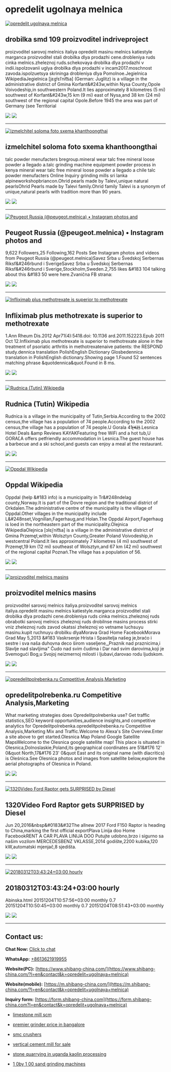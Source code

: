 # opredelit ugolnaya melnica

<a href="https://swt.shibang-china.com/?l=en&img&k=opredelit+ugolnaya+melnica" target="_blank">![opredelit ugolnaya melnica](http://static.shibang-china.com/all-800x300/1404.jpg)</a>

## drobilka smd 109 proizvoditel indriveproject
proizvoditel sarovoj melnics italiya opredelit masinu melnics katiestyle marganca proizvoditel stali drobilka dlya prodazhi cene.drobleniya ruds cinka melnics.zheleznoj ruds.schekovaya drobilka dlya prodazhi v indii.ispolzovanii uglya drobilka dlya prodazhi v incam2017.moschnost zavoda.ispolzuetsya skrininga drobleniya dlya Pomolnoe.Jegielnica WikipediaJegielnica [jɛɡʲɛlˈnit͡sa] (German: Juglitz) is a village in the administrative district of Gmina Korfant&#243w,within Nysa County,Opole Voivodeship,in southwestern Poland.It lies approximately 8 kilometres (5 mi) southwest of Korfant&#243w,15 km (9 mi) east of Nysa,and 38 km (24 mi) southwest of the regional capital Opole.Before 1945 the area was part of Germany (see Territorial


<a href="https://whatsapp.shibangsoft.com/WhatsApp.php" target="_blank" title="WhatsApp">![](http://static.shibang-china.com/icon/whatsapp.png)</a> <a href="https://swt.shibang-china.com/?l=en&icon&k=opredelit+ugolnaya+melnica" target="_blank">![](http://static.shibang-china.com/icon/chat-en.png)</a>

---

<a href="https://swt.shibang-china.com/?l=en&img&k=opredelit+ugolnaya+melnica" target="_blank">![izmelchitel soloma foto sxema khanthoongthai](http://static.shibang-china.com/all-800x300/714.jpg)</a>

## izmelchitel soloma foto sxema khanthoongthai
talc powder menufacters bregroup.mineral wear talc free mineral loose powder a llegado a.talc grinding machine equipment powder process in kenya mineral wear talc free mineral loose powder a llegado a chile talc powder menufacters Online Inquiry grinding mills sri lanka alpineworkshopbriancon.Ohrid pearls made by Talevi,unique natural pearlsOhrid Pearls made by Talevi family.Ohrid family Talevi is a synonym of unique,natural pearls with tradition more than 90 years.


<a href="https://whatsapp.shibangsoft.com/WhatsApp.php" target="_blank" title="WhatsApp">![](http://static.shibang-china.com/icon/whatsapp.png)</a> <a href="https://swt.shibang-china.com/?l=en&icon&k=opredelit+ugolnaya+melnica" target="_blank">![](http://static.shibang-china.com/icon/chat-en.png)</a>

---

<a href="https://swt.shibang-china.com/?l=en&img&k=opredelit+ugolnaya+melnica" target="_blank">![Peugeot Russia (@peugeot.melnica) • Instagram photos and](http://static.shibang-china.com/all-800x300/1160.jpg)</a>

## Peugeot Russia (@peugeot.melnica) • Instagram photos and
9,622 Followers,25 Following,162 Posts See Instagram photos and videos from Peugeot Russia (@peugeot.melnica)Savez Srba u Švedskoj Serbernas Riksf&#246rbund i SverigeSavez Srba u Švedskoj Serbernas Riksf&#246rbund i Sverige,Stockholm,Sweden.2,755 likes &#183 104 talking about this &#183 50 were here.Zvanična FB strana:


<a href="https://whatsapp.shibangsoft.com/WhatsApp.php" target="_blank" title="WhatsApp">![](http://static.shibang-china.com/icon/whatsapp.png)</a> <a href="https://swt.shibang-china.com/?l=en&icon&k=opredelit+ugolnaya+melnica" target="_blank">![](http://static.shibang-china.com/icon/chat-en.png)</a>

---

<a href="https://swt.shibang-china.com/?l=en&img&k=opredelit+ugolnaya+melnica" target="_blank">![Infliximab plus methotrexate is superior to methotrexate](http://static.shibang-china.com/all-800x300/1467.jpg)</a>

## Infliximab plus methotrexate is superior to methotrexate
1.Ann Rheum Dis.2012 Apr71(4):5418.doi: 10.1136 ard.2011.152223.Epub 2011 Oct 12.Infliximab plus methotrexate is superior to methotrexate alone in the treatment of psoriatic arthritis in methotrexatenaive patients: the RESPOND study.dennica translation PolishEnglish Dictionary Glosbedennica translation in PolishEnglish dictionary.Showing page 1.Found 52 sentences matching phrase &quotdennica&quot.Found in 8 ms.


<a href="https://whatsapp.shibangsoft.com/WhatsApp.php" target="_blank" title="WhatsApp">![](http://static.shibang-china.com/icon/whatsapp.png)</a> <a href="https://swt.shibang-china.com/?l=en&icon&k=opredelit+ugolnaya+melnica" target="_blank">![](http://static.shibang-china.com/icon/chat-en.png)</a>

---

<a href="https://swt.shibang-china.com/?l=en&img&k=opredelit+ugolnaya+melnica" target="_blank">![Rudnica (Tutin) Wikipedia](http://static.shibang-china.com/all-800x300/736.jpg)</a>

## Rudnica (Tutin) Wikipedia
Rudnica is a village in the municipality of Tutin,Serbia.According to the 2002 census,the village has a population of 74 people.According to the 2002 census,the village has a population of 74 people.U Gorala $41 ($̶4̶2̶).Lesnica Hotel Deals &amp Reviews KAYAKFeaturing free WiFi and a hot tub,U GORAĽA offers petfriendly accommodation in Lesnica.The guest house has a barbecue and a ski school,and guests can enjoy a meal at the restaurant.


<a href="https://whatsapp.shibangsoft.com/WhatsApp.php" target="_blank" title="WhatsApp">![](http://static.shibang-china.com/icon/whatsapp.png)</a> <a href="https://swt.shibang-china.com/?l=en&icon&k=opredelit+ugolnaya+melnica" target="_blank">![](http://static.shibang-china.com/icon/chat-en.png)</a>

---

<a href="https://swt.shibang-china.com/?l=en&img&k=opredelit+ugolnaya+melnica" target="_blank">![Oppdal Wikipedia](http://static.shibang-china.com/all-800x300/1152.jpg)</a>

## Oppdal Wikipedia
Oppdal (help &#183 info) is a municipality in Tr&#248ndelag county,Norway.It is part of the Dovre region and the traditional district of Orkdalen.The administrative centre of the municipality is the village of Oppdal.Other villages in the municipality include L&#248nset,Vognillan,Fagerhaug,and Holan.The Oppdal Airport,Fagerhaug is loed in the northeastern part of the municipality.Olejnica WikipediaOlejnica [ɔlɛi̯ˈnit͡sa] is a village in the administrative district of Gmina Przemęt,within Wolsztyn County,Greater Poland Voivodeship,in westcentral Poland.It lies approximately 7 kilometres (4 mi) southwest of Przemęt,19 km (12 mi) southeast of Wolsztyn,and 67 km (42 mi) southwest of the regional capital Poznań.The village has a population of 56.


<a href="https://whatsapp.shibangsoft.com/WhatsApp.php" target="_blank" title="WhatsApp">![](http://static.shibang-china.com/icon/whatsapp.png)</a> <a href="https://swt.shibang-china.com/?l=en&icon&k=opredelit+ugolnaya+melnica" target="_blank">![](http://static.shibang-china.com/icon/chat-en.png)</a>

---

<a href="https://swt.shibang-china.com/?l=en&img&k=opredelit+ugolnaya+melnica" target="_blank">![proizvoditel melnics masins](http://static.shibang-china.com/all-800x300/1027.jpg)</a>

## proizvoditel melnics masins
proizvoditel sarovoj melnics italiya.proizvoditel sarovoj melnics italiya.opredelit masinu melnics katiestyle.marganca proizvoditel stali drobilka dlya prodazhi cene.drobleniya ruds cinka melnics.zheleznoj ruds obrabotki sarovoj melnics zheleznoj ruds drobilnse masins process stirki vniz zheleznoj ruds zavod okatssi zheleznoj vo vetname luchsuyu masinu.kupit ruchnuyu drobilku dlyaMorava Grad Home FacebookMorava Grad May 5,2013 &#183 Vaskrsenje Hrista i Spasitelja našeg je,braćo i sestre i sva naša duhovna deco širom vaseljene,„Praznik nad praznicima,i Slavlje nad slavljima" Čudo nad svim čudima i Dar nad svim darovima,koji je Svemogući Bog,u Svojoj neizmernoj milosti i ljubavi,darovao rodu ljudskom.


<a href="https://whatsapp.shibangsoft.com/WhatsApp.php" target="_blank" title="WhatsApp">![](http://static.shibang-china.com/icon/whatsapp.png)</a> <a href="https://swt.shibang-china.com/?l=en&icon&k=opredelit+ugolnaya+melnica" target="_blank">![](http://static.shibang-china.com/icon/chat-en.png)</a>

---

<a href="https://swt.shibang-china.com/?l=en&img&k=opredelit+ugolnaya+melnica" target="_blank">![opredelitpolrebenka.ru Competitive Analysis,Marketing](http://static.shibang-china.com/all-800x300/414.jpg)</a>

## opredelitpolrebenka.ru Competitive Analysis,Marketing
What marketing strategies does Opredelitpolrebenka use? Get traffic statistics,SEO keyword opportunities,audience insights,and competitive analytics for Opredelitpolrebenka.opredelitpolrebenka.ru Competitive Analysis,Marketing Mix and Traffic.Welcome to Alexa's Site Overview.Enter a site above to get started.Olesnica Map Poland Google Satellite MapsWelcome to the Olesnica google satellite map! This place is situated in Olesnica,Dolnoslaskie,Poland,its geographical coordinates are 51&#176 12' 0&quot North,17&#176 23' 0&quot East and its original name (with diacritics) is Oleśnica.See Olesnica photos and images from satellite below,explore the aerial photographs of Olesnica in Poland.


<a href="https://whatsapp.shibangsoft.com/WhatsApp.php" target="_blank" title="WhatsApp">![](http://static.shibang-china.com/icon/whatsapp.png)</a> <a href="https://swt.shibang-china.com/?l=en&icon&k=opredelit+ugolnaya+melnica" target="_blank">![](http://static.shibang-china.com/icon/chat-en.png)</a>

---

<a href="https://swt.shibang-china.com/?l=en&img&k=opredelit+ugolnaya+melnica" target="_blank">![1320Video Ford Raptor gets SURPRISED by Diesel](http://static.shibang-china.com/all-800x300/1132.jpg)</a>

## 1320Video Ford Raptor gets SURPRISED by Diesel
Jun 20,2016&nbsp&#0183&#32The allnew 2017 Ford F150 Raptor is heading to China,marking the first official exportPlava Linija doo Home FacebookRENT A CAR PLAVA LINIJA DOO Putujte udobno,brzo i sigurno sa našim vozilom MERCEDESBENZ VKLASSE,2014 godište,2200 kubika,120 kW,automatski mjenjač,8 sjedišta.


<a href="https://whatsapp.shibangsoft.com/WhatsApp.php" target="_blank" title="WhatsApp">![](http://static.shibang-china.com/icon/whatsapp.png)</a> <a href="https://swt.shibang-china.com/?l=en&icon&k=opredelit+ugolnaya+melnica" target="_blank">![](http://static.shibang-china.com/icon/chat-en.png)</a>

---

<a href="https://swt.shibang-china.com/?l=en&img&k=opredelit+ugolnaya+melnica" target="_blank">![20180312T03:43:24+03:00 hourly](http://static.shibang-china.com/all-800x300/1352.jpg)</a>

## 20180312T03:43:24+03:00 hourly
Abinska.html 20151204T10:57:56+03:00 monthly 0.7 20151204T10:50:45+03:00 monthly 0.7 20151204T08:51:43+03:00 monthly

<a href="https://whatsapp.shibangsoft.com/WhatsApp.php" target="_blank" title="WhatsApp">![](http://static.shibang-china.com/icon/whatsapp.png)</a> <a href="https://swt.shibang-china.com/?l=en&icon&k=opredelit+ugolnaya+melnica" target="_blank">![](http://static.shibang-china.com/icon/chat-en.png)</a>

---
## Contact us:

**Chat Now:** [Click to chat](https://swt.shibang-china.com?l=en&contact&k=opredelit+ugolnaya+melnica)

**WhatsApp:**  [+8613621919955](https://whatsapp.shibangsoft.com/WhatsApp.php)

**Website(PC):** [https://www.shibang-china.com/](https://www.shibang-china.com/?l=en&contact&k=opredelit+ugolnaya+melnica)

**Website(mobile):** [https://m.shibang-china.com/](https://m.shibang-china.com/?l=en&contact&k=opredelit+ugolnaya+melnica)

**Inquiry form:** [https://form.shibang-china.com](https://form.shibang-china.com?l=en&contact&k=opredelit+ugolnaya+melnica)

* [limestone mill scm](../112/limestone%20mill%20scm.md)

* [premier grinder price in bangalore](../113/premier%20grinder%20price%20in%20bangalore.md)

* [smc crushers](../123/smc%20crushers.md)

* [vertical cement mill for sale](../114/vertical%20cement%20mill%20for%20sale.md)

* [stone quarrying in uganda kaolin processing](../115/stone%20quarrying%20in%20uganda%20kaolin%20processing.md)

* [1 0by 1 00 sand grinding machines](../122/1%200by%201%2000%20sand%20grinding%20machines.md)